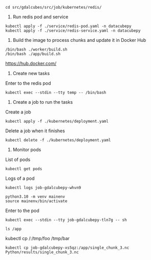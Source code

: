 ```shell
cd src/gdalcubes/src/job/kubernetes/redis/
```

1. Run redis pod and service
```shell
kubectl apply -f ./service/redis-pod.yaml -n datacubepy
kubectl apply -f ./service/redis-service.yaml -n datacubepy
```

1. Build the image to process chunks and update it in Docker Hub
```shell
/bin/bash ./worker/build.sh
/bin/bash ./app/build.sh
```
https://hub.docker.com/


1. Create new tasks

Enter to the redis pod
```shell
kubectl exec --stdin --tty temp -- /bin/bash
```


1. Create a job to run the tasks

Create a job
```shell
kubectl apply -f ./kubernetes/deployment.yaml
```

Delete a job when it finishes
```shell
kubectl delete -f ./kubernetes/deployment.yaml
```


1. Monitor pods

List of pods
```shell
kubectl get pods
```

Logs of a pod
```shell
kubectl logs job-gdalcubepy-whvn9
```

```shell
python3.10 -m venv mainenv
source mainenv/bin/activate
```

Enter to the pod
```shell
kubectl exec --stdin --tty job-gdalcubepy-tln7g -- sh
```

```shell
ls /app
```

kubectl cp <some-namespace>/<some-pod>:/tmp/foo /tmp/bar
```shell
kubectl cp job-gdalcubepy-xs5qz:/app/single_chunk_3.nc Python/results/single_chunk_3.nc
```

